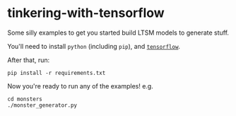 # tinkering-with-tensorflow

Some silly examples to get you started build LTSM models to generate stuff.

You'll need to install `python` (including `pip`), and [`tensorflow`](https://www.tensorflow.org/install/).

After that, run:

    pip install -r requirements.txt

Now you're ready to run any of the examples! e.g.

    cd monsters
    ./monster_generator.py
